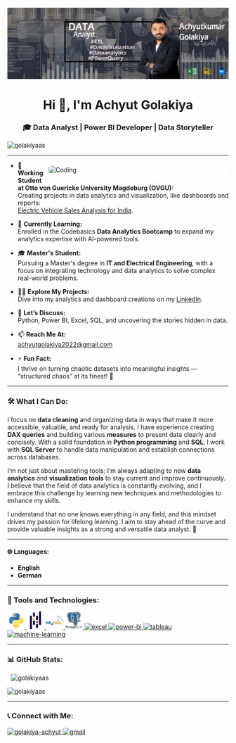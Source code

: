 ![Logo](https://github.com/Golakiyaas/Golakiyaas/blob/main/Github%20banner.jpg)

<h1 align="center">Hi 👋, I'm Achyut Golakiya</h1>
<h3 align="center">🎓 Data Analyst | Power BI Developer | Data Storyteller</h3>

<p align="left"> 
  <img src="https://komarev.com/ghpvc/?username=golakiyaas&label=Profile%20views&color=0e75b6&style=flat" alt="golakiyaas" /> 
</p>

---
<img align="right" alt="Coding" width="400" src="https://github.com/user-attachments/assets/3ce8e6aa-db9a-4dc2-a7d3-f5a6e15f6931" style="border: 10px solid white; border-radius: 15px;" />

- 💼 **Working Student at Otto von Guericke University Magdeburg (OVGU):**  
  Creating projects in data analytics and visualization, like dashboards and reports:  
  [Electric Vehicle Sales Analysis for India](https://app.powerbi.com/view?r=eyJrIjoiMTU0ZjhlYjUtMDhmOC00ZTk5LWJlOTktZjM3M2QxMWNiMGQzIiwidCI6ImM2ZTU0OWIzLTVmNDUtNDAzMi1hYWU5LWQ0MjQ0ZGM1YjJjNCJ9).

- 🌱 **Currently Learning:**  
  Enrolled in the Codebasics **Data Analytics Bootcamp** to expand my analytics expertise with AI-powered tools.

- 🎓 **Master's Student:**  
  Pursuing a Master's degree in **IT and Electrical Engineering**, with a focus on integrating technology and data analytics to solve complex real-world problems.

- 👨‍💻 **Explore My Projects:**  
  Dive into my analytics and dashboard creations on my [LinkedIn](https://www.linkedin.com/in/achyut-golakiya-b133bb20b/).

- 💬 **Let’s Discuss:**  
  Python, Power BI, Excel, SQL, and uncovering the stories hidden in data.

- 📫 **Reach Me At:**  
  [achyutgolakiya2022@gmail.com](mailto:achyutgolakiya2022@gmail.com)

- ⚡ **Fun Fact:**  
  I thrive on turning chaotic datasets into meaningful insights — “structured chaos” at its finest! 🤪

---

### 🛠️ What I Can Do:

I focus on **data cleaning** and organizing data in ways that make it more accessible, valuable, and ready for analysis. I have experience creating **DAX queries** and building various **measures** to present data clearly and concisely. With a solid foundation in **Python programming** and **SQL**, I work with **SQL Server** to handle data manipulation and establish connections across databases.

I’m not just about mastering tools; I’m always adapting to new **data analytics** and **visualization tools** to stay current and improve continuously. I believe that the field of data analytics is constantly evolving, and I embrace this challenge by learning new techniques and methodologies to enhance my skills.

I understand that no one knows everything in any field, and this mindset drives my passion for lifelong learning. I aim to stay ahead of the curve and provide valuable insights as a strong and versatile data analyst. 🚀

---

#### 🌐 **Languages:**
- **English**
- **German**

---


<h3 align="left">🚀 Tools and Technologies:</h3>
<p align="left">
  <a href="https://www.python.org" target="_blank" rel="noreferrer">
    <img src="https://raw.githubusercontent.com/devicons/devicon/master/icons/python/python-original.svg" alt="python" width="40" height="40"/>
  </a> 
  <a href="https://pandas.pydata.org/" target="_blank" rel="noreferrer">
    <img src="https://raw.githubusercontent.com/devicons/devicon/2ae2a900d2f041da66e950e4d48052658d850630/icons/pandas/pandas-original.svg" alt="pandas" width="40" height="40"/>
  </a> 
  <a href="https://www.mysql.com/" target="_blank" rel="noreferrer">
    <img src="https://raw.githubusercontent.com/devicons/devicon/master/icons/mysql/mysql-original-wordmark.svg" alt="mysql" width="40" height="40"/>
  </a>
  <a href="https://www.postgresql.org" target="_blank" rel="noreferrer">
    <img src="https://raw.githubusercontent.com/devicons/devicon/master/icons/postgresql/postgresql-original-wordmark.svg" alt="postgresql" width="40" height="40"/>
  </a>
  <a href="https://www.office.com/" target="_blank" rel="noreferrer">
    <img src="https://github.com/user-attachments/assets/bd97e794-6a72-46d5-85d9-290a4e53be66" alt="excel" width="40" height="40"/>
  </a>
  <a href="https://en.wikipedia.org/wiki/Microsoft_Power_BI" target="_blank" rel="noreferrer">
    <img src="https://github.com/user-attachments/assets/0e6aebd5-0bc4-4f9b-9961-3d38261896b6" alt="power-bi" width="40" height="40"/>
  </a>
  <a href="https://www.tableau.com/en-gb/trial/tableau-software?d=7013y0000020S67AAE&nc=7013y0000020Y5PAAU&gad_source=1&gclid=CjwKCAiAjp-7BhBZEiwAmh9rBQgXjQTyUWBRZBrIznHIPyK-20r2uCxt2dkefFTCprmZKXXUD6fpohoC8DsQAvD_BwE&gclsrc=aw.ds&utm_content=7013y0000020S67AAE&utm_source=google&utm_medium=paid_search&utm_campaign=21477878780&utm_adgroup=163320249045&utm_term=tableau&utm_matchtype=e" target="_blank" rel="noreferrer">
    <img src="https://github.com/user-attachments/assets/2c359e3b-111a-491a-985d-c3ba61899d46" alt="tableau" width="40" height="40"/>
  </a>
  <a href="https://www.ibm.com/topics/machine-learning" target="_blank" rel="noreferrer">
    <img src="https://github.com/user-attachments/assets/056e6552-7fdd-4bce-91e3-a87d0724235d" alt="machine-learning" width="40" height="40"/>
  </a>
</p>

---

<h3 align="left">📊 GitHub Stats:</h3>

<p>&nbsp;
  <img src="https://github-readme-stats.vercel.app/api?username=golakiyaas&show_icons=true&locale=en" alt="golakiyaas" />
</p>

<p>
  <img src="https://github-readme-streak-stats.herokuapp.com/?user=golakiyaas" alt="golakiyaas" />
</p>

---

<h3 align="left">📞 Connect with Me:</h3>
<p align="left">
  <a href="https://www.linkedin.com/in/achyut-golakiya-b133bb20b/" target="blank">
    <img align="center" src="https://raw.githubusercontent.com/rahuldkjain/github-profile-readme-generator/master/src/images/icons/Social/linked-in-alt.svg" alt="golakiya-achyut" height="30" width="40" />
  </a>
  <a href="mailto:achyutgolakiya2022@gmail.com" target="blank">
    <img align="center" src="https://github.com/user-attachments/assets/60e76b1e-1d31-4853-841d-fb042e9dbc76" alt="gmail" height="30" width="40" />
  </a>
</p>
